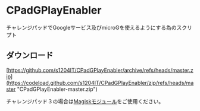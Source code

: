 # CPadGPlayEnabler
チャレンジパッドでGoogleサービス及びmicroGを使えるようにする為のスクリプト

## ダウンロード
[https://github.com/s1204IT/CPadGPlayEnabler/archive/refs/heads/master.zip](https://codeload.github.com/s1204IT/CPadGPlayEnabler/zip/refs/heads/master "CPadGPlayEnabler-master.zip")

チャレンジパッド３の場合は[Magiskモジュール](https://github.com/s1204IT/CPadGApps/releases/latest "s1204IT/CPadGApps")をご使用ください。
